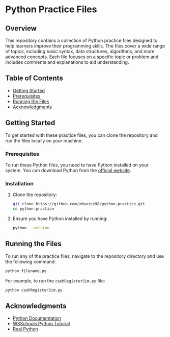 # Python Practice Files

## Overview

This repository contains a collection of Python practice files designed to help learners improve their programming skills. The files cover a wide range of topics, including basic syntax, data structures, algorithms, and more advanced concepts. Each file focuses on a specific topic or problem and includes comments and explanations to aid understanding.

## Table of Contents

- [Getting Started](#getting-started)
- [Prerequisites](#prerequisites)
- [Running the Files](#running-the-files)
- [Acknowledgments](#acknowledgments)

## Getting Started

To get started with these practice files, you can clone the repository and run the files locally on your machine.

### Prerequisites

To run these Python files, you need to have Python installed on your system. You can download Python from the [official website](https://www.python.org/downloads/).

### Installation

1. Clone the repository:
    ```bash
    git clone https://github.com/zdavies98/python-practice.git
    cd python-practice
    ```

2. Ensure you have Python installed by running:
    ```bash
    python --version
    ```

## Running the Files

To run any of the practice files, navigate to the repository directory and use the following command:

```bash
python filename.py
```

For example, to run the `cashRegisterSim.py` file:

```bash
python cashRegisterSim.py
```

## Acknowledgments

- [Python Documentation](https://docs.python.org/3/)
- [W3Schools Python Tutorial](https://www.w3schools.com/python/)
- [Real Python](https://realpython.com/)
